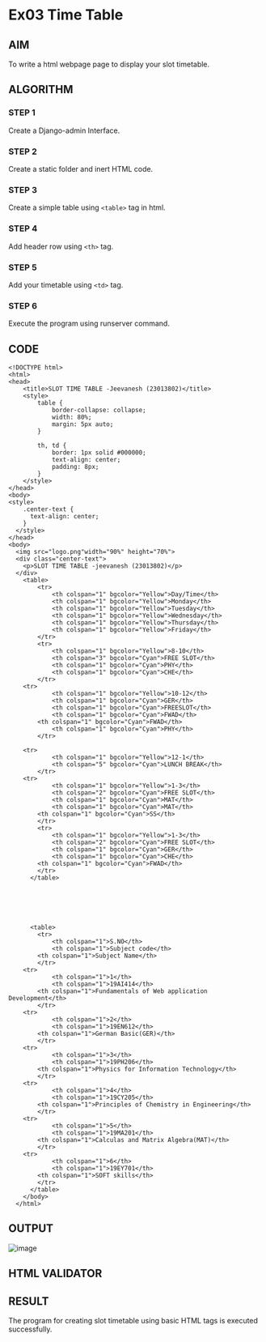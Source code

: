 # Ex03 Time Table

## AIM
To write a html webpage page to display your slot timetable.

## ALGORITHM
### STEP 1
Create a Django-admin Interface.

### STEP 2
Create a static folder and inert HTML code.

### STEP 3
Create a simple table using ```<table>``` tag in html.

### STEP 4
Add header row using ```<th>``` tag.

### STEP 5
Add your timetable using ```<td>``` tag.

### STEP 6
Execute the program using runserver command.

## CODE
```
<!DOCTYPE html>
<html>
<head>
    <title>SLOT TIME TABLE -Jeevanesh (23013802)</title>
    <style>
        table {
            border-collapse: collapse;
            width: 80%;
            margin: 5px auto;
        }

        th, td {
            border: 1px solid #000000;
            text-align: center;
            padding: 8px;
        }
    </style>
</head>
<body>
<style>
    .center-text {
      text-align: center;
    }
  </style>
</head>
<body>
  <img src="logo.png"width="90%" height="70%">
  <div class="center-text">
    <p>SLOT TIME TABLE -jeevanesh (23013802)</p>
  </div>
    <table>
        <tr>
            <th colspan="1" bgcolor="Yellow">Day/Time</th>
            <th colspan="1" bgcolor="Yellow">Monday</th>
            <th colspan="1" bgcolor="Yellow">Tuesday</th>
            <th colspan="1" bgcolor="Yellow">Wednesday</th>
            <th colspan="1" bgcolor="Yellow">Thursday</th>
            <th colspan="1" bgcolor="Yellow">Friday</th>
        </tr>
        <tr>
            <th colspan="1" bgcolor="Yellow">8-10</th>
            <th colspan="3" bgcolor="Cyan">FREE SLOT</th>
            <th colspan="1" bgcolor="Cyan">PHY</th>
            <th colspan="1" bgcolor="Cyan">CHE</th>
        </tr>
	<tr>
            <th colspan="1" bgcolor="Yellow">10-12</th>
            <th colspan="1" bgcolor="Cyan">GER</th>
            <th colspan="1" bgcolor="Cyan">FREESLOT</th>
            <th colspan="1" bgcolor="Cyan">FWAD</th>
	    <th colspan="1" bgcolor="Cyan">FWAD</th>
            <th colspan="1" bgcolor="Cyan">PHY</th>
        </tr>

	<tr>
            <th colspan="1" bgcolor="Yellow">12-1</th>
            <th colspan="5" bgcolor="Cyan">LUNCH BREAK</th>
        </tr>
	<tr>
            <th colspan="1" bgcolor="Yellow">1-3</th>
            <th colspan="2" bgcolor="Cyan">FREE SLOT</th>
            <th colspan="1" bgcolor="Cyan">MAT</th>
            <th colspan="1" bgcolor="Cyan">MAT</th>
	    <th colspan="1" bgcolor="Cyan">SS</th>
        </tr>
        <tr>
            <th colspan="1" bgcolor="Yellow">1-3</th>
            <th colspan="2" bgcolor="Cyan">FREE SLOT</th>
            <th colspan="1" bgcolor="Cyan">GER</th>
            <th colspan="1" bgcolor="Cyan">CHE</th>
	    <th colspan="1" bgcolor="Cyan">FWAD</th>
        </tr>
      </table>






      <table>
        <tr>
            <th colspan="1">S.NO</th>
            <th colspan="1">Subject code</th>
	    <th colspan="1">Subject Name</th>
        </tr>
	<tr>
            <th colspan="1">1</th>
            <th colspan="1">19AI414</th>
	    <th colspan="1">Fundamentals of Web application Development</th>
        </tr>
	<tr>
            <th colspan="1">2</th>
            <th colspan="1">19EN612</th>
	    <th colspan="1">German Basic(GER)</th>
        </tr>
	<tr>
            <th colspan="1">3</th>
            <th colspan="1">19PH206</th>
	    <th colspan="1">Physics for Information Technology</th>
        </tr>
	<tr>
            <th colspan="1">4</th>
            <th colspan="1">19CY205</th>
	    <th colspan="1">Principles of Chemistry in Engineering</th>
        </tr>
	<tr>
            <th colspan="1">5</th>
            <th colspan="1">19MA201</th>
	    <th colspan="1">Calculas and Matrix Algebra(MAT)</th>
        </tr>
	<tr>
            <th colspan="1">6</th>
            <th colspan="1">19EY701</th>
	    <th colspan="1">SOFT skills</th>
        </tr>
      </table>
    </body>
  </html>
```
## OUTPUT
![image](https://github.com/plotswag/slot/assets/145822344/8ead37c4-6a21-41ee-ae5d-deb3d82fca2b)
## HTML VALIDATOR
## RESULT
The program for creating slot timetable using basic HTML tags is executed successfully.

